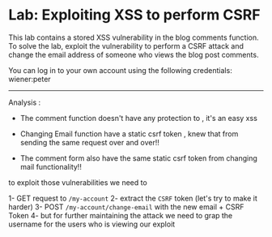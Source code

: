 # Lab: Exploiting XSS to perform CSRF

This lab contains a stored XSS vulnerability in the blog comments function. To solve the lab, exploit the vulnerability to perform a CSRF attack and change the email address of someone who views the blog post comments.

You can log in to your own account using the following credentials: wiener:peter

----

Analysis :

- The comment function doesn't have any protection to , it's an easy xss

- Changing Email function have a static  csrf token , knew that from sending the same request over and over!!

- The comment form also have the same static csrf token from changing mail functionality!!

to exploit those vulnerabilities we need to

1- GET request to `/my-account`
2- extract the `CSRF` token (let's try to make it harder)
3- POST `/my-account/change-email` with the new email + CSRF Token
4- but for further maintaining the attack we need to grap the username for the users who is viewing our exploit
